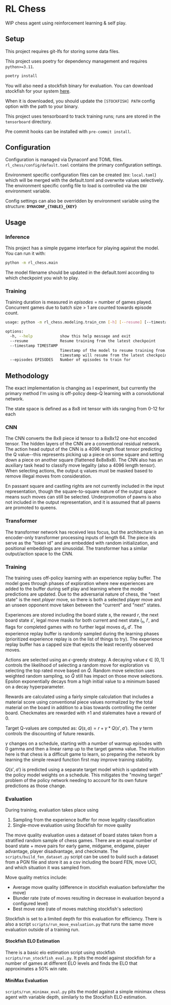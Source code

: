# RL Chess

WIP chess agent using reinforcement learning & self play.

## Setup

This project requires git-lfs for storing some data files.

This project uses poetry for dependency management and requires `python>=3.11`.

```bash
poetry install
```

You will also need a stockfish binary for evaluation. You can download stockfish for your system [here](https://stockfishchess.org/download/).

When it is downloaded, you should update the `[STOCKFISH] PATH` config option with the path to your binary.

This project uses tensorboard to track training runs; runs are stored in the `tensorboard` directory.

Pre commit hooks can be installed with `pre-commit install`.

## Configuration

Configuration is managed via Dynaconf and TOML files. `rl_chess/config/default.toml` contains the primary configuration settings.

Environment specific configuration files can be created (ex: `local.toml`) which will be merged with the default.toml and overwrite values selectively. The environment specific config file to load is controlled via the `ENV` environment variable.

Config settings can also be overridden by environment variable using the structure:
**`DYNACONF_{TABLE}_{KEY}`**

## Usage

### Inference

This project has a simple pygame interface for playing against the model. You can run it with:
```bash
python -m rl_chess.main
```
The model filename should be updated in the default.toml according to which checkpoint you wish to play.

### Training

Training duration is measured in *episodes* = number of games played. Concurrent games due to batch size > 1 are counted towards episode count.

```bash
usage: python -m rl_chess.modeling.train_cnn [-h] [--resume] [--timestamp TIMESTAMP] [--episodes EPISODES]

options:
  -h, --help            show this help message and exit
  --resume              Resume training from the latest checkpoint
  --timestamp TIMESTAMP
                        Timestamp of the model to resume training from. Optional; --resume without
                        timestamp will resume from the latest checkpoint.
  --episodes EPISODES   Number of episodes to train for
```

## Methodology

The exact implementation is changing as I experiment, but currently the primary method I'm using is off-policy deep-Q learning with a convolutional network.

The state space is defined as a 8x8 int tensor with ids ranging from 0-12 for each

### CNN

The CNN converts the 8x8 piece id tensor to a 8x8x12 one-hot encoded tensor. The hidden layers of the CNN are a conventional residual network. The action head output of the CNN is a 4096 length float tensor predicting the Q value--this represents picking up a piece on some square and setting down a piece on another square (flattened 8x8x8x8). The CNN also has an auxiliary task head to classify move legality (also a 4096 length tensor). When selecting actions, the output q values must be masked based to remove illegal moves from consideration.

En passant square and castling rights are not currently included in the input representation, though the square-to-square nature of the output space means such moves can still be selected. Underpromotion of pawns is also not included in the output representation, and it is assumed that all pawns are promoted to queens.

### Transformer

The transformer network has received less focus, but the architecture is an encoder-only transformer processing inputs of length 64. The piece ids serve as the "token id" and are embedded with random initialization, and positional embeddings are sinusoidal. The transformer has a similar output/action space to the CNN.

### Training

The training uses off-policy learning with an experience replay buffer. The model goes through phases of exploration where new experiences are added to the buffer during self play and learning where the model predictions are updated. Due to the adversarial nature of chess, the "next state" is the next *player* move, so there is both a selected player move and an unseen opponent move taken between the "current" and "next" states.

Experiences are stored including the board state $s$, the reward $r$, the next board state $s'$, legal move masks for both current and next state $l_n$, $l'$, and flags for completed games with no further legal moves $d_n$ $d'$. The experience replay buffer is randomly sampled during the learning phases (prioritized experience replay is on the list of things to try). The experience replay buffer has a capped size that ejects the least recently observed moves.

Actions are selected using an $\epsilon$-greedy strategy. A decaying value $\epsilon \in [0, 1]$ controls the likelihood of selecting a random move for exploration vs selecting the top rated move based on $\hat{Q}$. Random move selection uses weighted random sampling, so $\hat{Q}$ still has impact on those move selections. Epsilon exponentially decays from a high initial value to a minimum based on a decay hyperparameter.

Rewards are calculated using a fairly simple calculation that includes a material score using conventional piece values normalized by the total material on the board in addition to a bias towards controlling the center board. Checkmates are rewarded with $\pm1$ and stalemates have a reward of $0$.

Target Q-values are computed as: $Q(s, a) = r + \gamma * Q(s', a')$. The $\gamma$ term controls the discounting of future rewards.

$\gamma$ changes on a schedule, starting with a number of warmup episodes with 0 gamma and then a linear ramp up to the target gamma value. The intuition here is that chess is a difficult game to learn, so preparing the network by learning the simple reward function first may improve training stability.

$Q(s', a')$ is predicted using a separate target model which is updated with the policy model weights on a schedule. This mitigates the "moving target" problem of the policy network needing to account for its own future predictions as those change.

### Evaluation

During training, evaluation takes place using
1. Sampling from the experience buffer for move legality classification
2. Single-move evaluation using Stockfish for move quality

The move quality evaluation uses a dataset of board states taken from a stratified random sample of chess games. There are an equal number of board state + move pairs for early game, midgame, endgame, player advantage, player disadvantage, and checkmate. The `scripts/build_fen_dataset.py` script can be used to build such a dataset from a PGN file and store it as a csv including the board FEN, move UCI, and which situation it was sampled from.

Move quality metrics include:
- Average move quality (difference in stockfish evaluation before/after the move)
- Blunder rate (rate of moves resulting in decrease in evaluation beyond a configured level)
- Best move rate (rate of moves matching stockfish's selection)

Stockfish is set to a limited depth for this evaluation for efficiency. There is also a script `scripts/run_move_evaluation.py` that runs the same move evaluation outside of a training run.

#### Stockfish ELO Estimation

There is a basic elo estimation script using stockfish `scripts/run_stockfish_eval.py`. It pits the model against stockfish for a number of games at different ELO levels and finds the ELO that approximates a 50% win rate.

#### MiniMax Evaluation

`scripts/run_minimax_eval.py` pits the model against a simple minimax chess agent with variable depth, similarly to the Stockfish ELO estimation.
